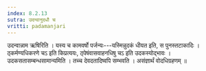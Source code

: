```yaml
---
index: 8.2.13
sutra: उदन्वानुदधौ च
vritti: padamanjari
---
```


 उदन्वान्नाम ऋषिरिति । यस्य च कामवर्षो पर्जन्यः---यस्मिन्नुदकं धीयत इति, स पुनस्तटाकादिः । ठ्कर्मण्यधिकरणे चऽ इति किप्रत्ययः, ठ्पेषंवासवाहनधिषु चऽ इति उदकस्योद्भावः । उदकसतासम्बन्धसामान्यमिति । तच्च देवदतादिष्वपि सम्भवति । असंज्ञार्थं वोदधिग्रहणम् ॥